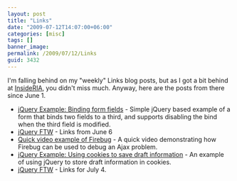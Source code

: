 ```yaml
---
layout: post
title: "Links"
date: "2009-07-12T14:07:00+06:00"
categories: [misc]
tags: []
banner_image: 
permalink: /2009/07/12/Links
guid: 3432
---
```


I'm falling behind on my "weekly" Links blog posts, but as I got a bit behind at <a href="http://www.insideria.com">InsideRIA</a>, you didn't miss much. Anyway, here are the posts from there since June 1.

<ul>
<li><a href="http://www.insideria.com/2009/06/jquery-example-binding-form-fi.html">jQuery Example: Binding form fields</a> - Simple jQuery based example of a form that binds two fields to a third, and supports disabling the bind when the third field is modified.</li>
<li><a href="http://www.insideria.com/2009/06/jquery-ftw-june-6.html">jQuery FTW</a> - Links from June 6</li>
<li><a href="http://www.insideria.com/2009/06/quick-video-example-of-firebug.html">Quick video example of Firebug</a> - A quick video demonstrating how Firebug can be used to debug an Ajax problem.</li>
<li><a href="http://www.insideria.com/2009/06/jquery-example---using-cookies.html">jQuery Example: Using cookies to save draft information</a> - An example of using jQuery to store draft information in cookies.</li>
<li><a href="http://www.insideria.com/2009/07/jquery-ftw-july-4.html">jQuery FTW</a> - Links for July 4.</li>
</ul>